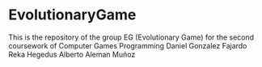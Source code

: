 # EvolutionaryGame

This is the repository of the group EG (Evolutionary Game) for the second coursework of Computer Games Programming
Daniel Gonzalez Fajardo
Reka Hegedus
Alberto Aleman Muñoz
